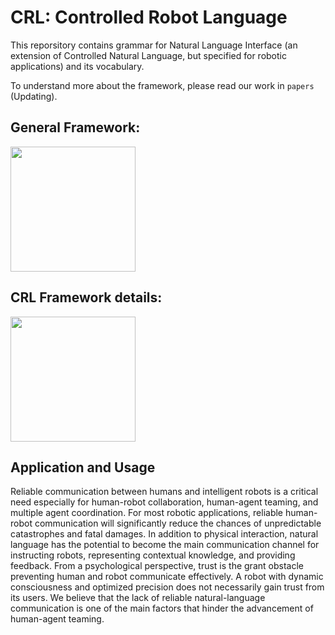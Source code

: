 # CRL: Controlled Robot Language

This reporsitory contains grammar for Natural Language Interface (an extension of Controlled Natural Language, but specified for robotic applications) and its vocabulary.

To understand more about the framework, please read our work in `papers` (Updating).

## General Framework:

<image src="images/Framework.png" width="200">

<!-- ![Framework](images/Framework.png) -->

## CRL Framework details:

<image src="images/CRL_Framework.png" width="200">
<!-- ![CRLFramework]() -->

## Application and Usage

Reliable communication between humans and intelligent robots is a critical need especially for human-robot collaboration, human-agent teaming, and multiple agent coordination. For most robotic applications, reliable human-robot communication will significantly reduce the chances of unpredictable catastrophes and fatal damages. In addition to physical interaction, natural language has the potential to become the main communication channel for instructing robots, representing contextual knowledge, and providing feedback. From a psychological perspective, trust is the grant obstacle preventing human and robot communicate effectively. A robot with dynamic consciousness and optimized precision does not necessarily gain trust from its users. We believe that the lack of reliable natural-language communication is one of the main factors that hinder the advancement of human-agent teaming.
